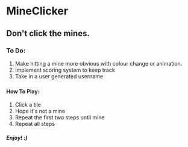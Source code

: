 # MineClicker
<h2> Don't click the mines. </h2>
<h3> To Do:</h3>
<ol>
  <li>Make hitting a mine more obvious with colour change or animation.</li>
  <li>Implement scoring system to keep track</li>
  <li>Take in a user generated username </li>
</ol>

<h3> </h3>
<h4>How To Play:</h4>
<ol>
  <li>Click a tile</li>
  <li>Hope it's not a mine</li>
  <li>Repeat the first two steps until mine</li>
  <li>Repeat all steps</li>
</ol>

<h5> Enjoy! :) </h5>

